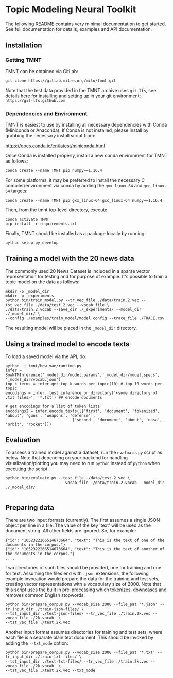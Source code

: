# Topic Modeling Neural Toolkit

The following README contains very minimal documentation to get started.  See full documentation
for details, examples and API documentation.

## Installation

### Getting TMNT

TMNT can be obtained via GitLab:

```
git clone https://gitlab.mitre.org/milu/tmnt.git
```

Note that the test data provided in the TMNT archive uses `git lfs`, see details here for installing
and setting up in your git environment: `https://git-lfs.github.com`

### Dependencies and Environment

TMNT is easiest to use by installing all necessary dependencies with Conda (Miniconda or Anaconda). If
Conda is not installed, please install by grabbing the necessary install script from:

https://docs.conda.io/en/latest/miniconda.html

Once Conda is installed properly, install a new conda environment for TMNT as follows:


```
conda create --name TMNT pip numpy==1.16.4
```

For some platforms, it may be preferred to install the necessary
C compiler/environment via conda by adding the `gxx_linux-64`
and `gcc_linux-64` targets:

```
conda create --name TMNT pip gxx_linux-64 gcc_linux-64 numpy==1.16.4
```

Then, from the tmnt top-level directory, execute


```
conda activate TMNT
pip install -r requirements.txt
```

Finally, TMNT should be installed as a package locally by running:

```
python setup.py develop
```

## Training a model with the 20 news data

The commonly used 20 News Dataset is included in a sparse vector representation for testing and for purpose of example.
It's possible to train a topic model on the data as follows:

```
mkdir -p _model_dir
mkdir -p _experiments
python bin/train_model.py --tr_vec_file ./data/train.2.vec --tst_vec_file ./data/test.2.vec --vocab_file \
./data/train.2.vocab --save_dir ./_experiments/ --model_dir ./_model_dir/ \
--config ./examples/train_model/model.config --trace_file ./TRACE.csv 
```

The resulting model will be placed in the `_model_dir` directory.

## Using a trained model to encode texts

To load a saved model via the API, do:

```
python -i tmnt/bow_vae/runtime.py
infer = BowNTMInference('_model_dir/model.params','_model_dir/model.specs', '_model_dir/vocab.json')
top_k_terms = infer.get_top_k_words_per_topic(10) # top 10 words per topic
encodings = infer._test_inference_on_directory('<some directory of .txt files>', '*.txt') ## encode documents

# get encodings for a list of token lists
encodings2 = infer.encode_texts([['first', 'document', 'tokenized', 'about', 'guns', 'weapons', 'defense'],
	                         ['second', 'document', 'about', 'nasa', 'orbit', 'rocket']])
```

## Evaluation

To assess a trained model against a dataset, run the `evaluate.py` script as below.  Note that depending
on your backend for handling visualization/plotting you may need to run `python` instead of `python` when
executing the script.

```
python bin/evaluate.py --test_file ./data/test.2.vec \
                        --vocab_file ./data/train.2.vocab --model_dir ./_model_dir/ 
			
```

## Preparing data

There are two input formats (currently).  The first assumes a single JSON object per line in a file.  The value of the key 'text' will
be used as the document string.  All other fields are ignored. So, for example:

```
{"id": "1052322266514673664", "text": "This is the text of one of the documents in the corpus."}
{"id": "1052322266514673664", "text": "This is the text of another of the documents in the corpus."}
....
```

Two directories of such files should be provided, one for training and one for test.  Assuming the files end with `.json` extensions, the
following example invocation would prepare the data for the training and test sets, creating vector representations with a vocabulary
size of 2000.  Note that this script uses the built in pre-processing which tokenizes, downcases and removes common English stopwords.

```
python bin/prepare_corpus.py --vocab_size 2000 --file_pat '*.json' --tr_input_dir ./train-json-files/ \
--tst_input_dir ./test-json-files/ --tr_vec_file ./train.2k.vec --vocab_file ./2k.vocab  \
--tst_vec_file ./test.2k.vec 
```

Another input format assumes directories for training and test sets, where each file is a separate plain text document. This should be
invoked by adding the `--txt_mode` option:

```
python bin/prepare_corpus.py --vocab_size 2000 --file_pat '*.txt' --tr_input_dir ./train-txt-files/ \
--tst_input_dir ./test-txt-files/ --tr_vec_file ./train.2k.vec --vocab_file ./2k.vocab  \
--tst_vec_file ./test.2k.vec --txt_mode
```
